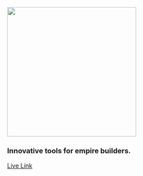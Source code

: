 <img src="https://user-images.githubusercontent.com/67595548/218251346-eb5bfff6-51a5-4825-9aba-c46be656f14d.png" width="300">

### Innovative tools for empire builders.




[Live Link](https://toolempire.vercel.app/)
